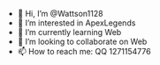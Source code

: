 - 👋 Hi, I’m @Wattson1128
- 👀 I’m interested in ApexLegends
- 🌱 I’m currently learning Web
- 💞️ I’m looking to collaborate on Web
- 📫 How to reach me: QQ 1271154776

<!---
Wattson1128/Wattson1128 is a ✨ special ✨ repository because its `README.md` (this file) appears on your GitHub profile.
You can click the Preview link to take a look at your changes.
--->
